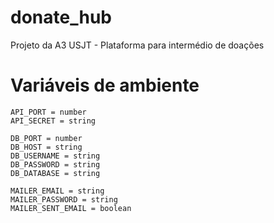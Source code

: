 # donate_hub
Projeto da A3 USJT - Plataforma para intermédio de doações 

# Variáveis de ambiente
```.ENV
API_PORT = number
API_SECRET = string

DB_PORT = number
DB_HOST = string
DB_USERNAME = string
DB_PASSWORD = string
DB_DATABASE = string

MAILER_EMAIL = string
MAILER_PASSWORD = string
MAILER_SENT_EMAIL = boolean
```
